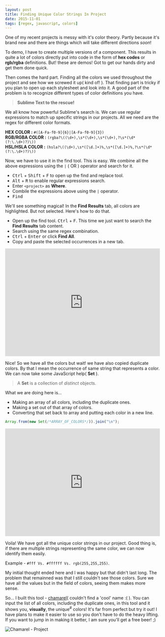 ```yaml
---
layout: post
title: Finding Unique Color Strings In Project
date: 2015-11-01
tags: [regex, javascript, colors]
---
```


One of my recent projects is messy with it's color theory. Partly because it's brand new and there are things which will take different directions _soon_!

To demo, I have to create multiple versions of a component. This results in quite a lot of colors directly put into code in the form of **hex codes** or **rgb/rgba** definitions. But! these are demos! Got to get our hands dirty and get them done quick.

Then comes the hard part. Finding all the colors we used throughout the project and see how we screwed it up( kind of! ). That finding part is tricky if you plan to open up each stylesheet and look into it. A good part of the problem is to recognize different types of color definitions you have.

> **Sublime Text to the rescue!**

We all know how powerful Sublime's search is. We can use regular expressions to match up specific strings in our projects. All we need are the regex for different color formats.

**HEX COLOR :** `#([A-Fa-f0-9]{6}|[A-Fa-f0-9]{3})`  
**RGB/RGBA COLOR :** `(rgba?\((\d+),\s*(\d+),\s*(\d+),?\s*(\d*(?:\.\d+)?)\))`  
**HSL/HSLA COLOR :** `(hsla?\((\d+),\s*([\d.]+)%,\s*([\d.]+)%,?\s*(\d*(?:\.\d+)?)\))`

Now, we have to use it in the find tool. This is easy. We combine all the above expressions using the `|` ( OR ) operator and search for it.

- <kbd>Ctrl</kbd> + <kbd>Shift</kbd> + <kbd>F</kbd> to open up the find and replace tool.
- <kbd>Alt</kbd> + <kbd>R</kbd> to enable regular expressions search.
- Enter `<project>` as **Where**.
- Combile the expressions above using the `|` operator.
- <kbd>Find</kbd>

We'll see something magical! In the **Find Results** tab, all colors are highlighted. But not selected. Here's how to do that.

- Open up the find tool. <kbd>Ctrl</kbd> + <kbd>F</kbd>. This time we just want to search the **Find Results** tab content.
- Search using the same regex combination.
- <kbd>Ctrl</kbd> + <kbd>Enter</kbd> or click **Find All**.
- Copy and paste the selected occurrences in a new tab.

<iframe style="width:100%; height:350px" src="https://www.youtube.com/embed/9ZpdpmWjZck" frameborder="0" allowfullscreen></iframe>

Nice! So we have all the colors but wait! we have also copied duplicate colors. By that I mean the occurrence of same string that represents a color. We can now take some JavaScript help( **Set** ).

> A **Set** is a collection of _distinct_ objects.

What we are doing here is...

- Making an array of all colors, including the duplicate ones.
- Making a set out of that array of colors.
- Converting that set back to array and putting each color in a new line.

```javascript
Array.from(new Set(/*ARRAY_OF_COLORS*/)).join("\n");
```

<iframe style="width:100%; height:350px" src="https://www.youtube.com/embed/ERx2J3lfHlw" frameborder="0" allowfullscreen></iframe>

Voila! We have got all the unique color strings in our project. Good thing is, if there are multiple strings representing the same color, we can now identify them easily.

Example - `#fff Vs. #ffffff Vs. rgb(255,255,255)`.

My initial thought ended here and I was happy but that didn't last long. The problem that remainned was that I still couldn't see those colors. Sure we have all the values but in the field of colors, seeing them makes more sense.

So... I built this tool - [chamarel](http://praveenpuglia.com/chamarel)( couldn't find a 'cool' name :( ). You can input the list of all colors, including the duplicate ones, in this tool and it shows you, **visually**, the unique<sup>#</sup> colors! It's far from perfect but try it out! I have plans to make it easier to use so you don't have to do the heavy lifting. If you want to jump in in making it better, I am sure you'll get a free beer! ;)

![Chamarel - Project](/assets/images/2015/11/show-me-my-colors.avif)
